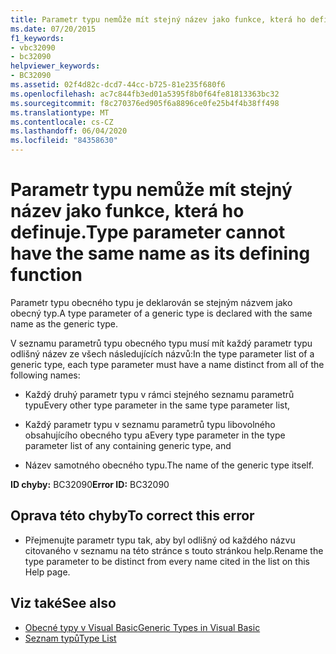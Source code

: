 ```yaml
---
title: Parametr typu nemůže mít stejný název jako funkce, která ho definuje.
ms.date: 07/20/2015
f1_keywords:
- vbc32090
- bc32090
helpviewer_keywords:
- BC32090
ms.assetid: 02f4d82c-dcd7-44cc-b725-81e235f680f6
ms.openlocfilehash: ac7c844fb3ed01a5395f8b0f64fe81813363bc32
ms.sourcegitcommit: f8c270376ed905f6a8896ce0fe25b4f4b38ff498
ms.translationtype: MT
ms.contentlocale: cs-CZ
ms.lasthandoff: 06/04/2020
ms.locfileid: "84358630"
---
```

# <a name="type-parameter-cannot-have-the-same-name-as-its-defining-function"></a><span data-ttu-id="38879-102">Parametr typu nemůže mít stejný název jako funkce, která ho definuje.</span><span class="sxs-lookup"><span data-stu-id="38879-102">Type parameter cannot have the same name as its defining function</span></span>
<span data-ttu-id="38879-103">Parametr typu obecného typu je deklarován se stejným názvem jako obecný typ.</span><span class="sxs-lookup"><span data-stu-id="38879-103">A type parameter of a generic type is declared with the same name as the generic type.</span></span>  
  
 <span data-ttu-id="38879-104">V seznamu parametrů typu obecného typu musí mít každý parametr typu odlišný název ze všech následujících názvů:</span><span class="sxs-lookup"><span data-stu-id="38879-104">In the type parameter list of a generic type, each type parameter must have a name distinct from all of the following names:</span></span>  
  
- <span data-ttu-id="38879-105">Každý druhý parametr typu v rámci stejného seznamu parametrů typu</span><span class="sxs-lookup"><span data-stu-id="38879-105">Every other type parameter in the same type parameter list,</span></span>  
  
- <span data-ttu-id="38879-106">Každý parametr typu v seznamu parametrů typu libovolného obsahujícího obecného typu a</span><span class="sxs-lookup"><span data-stu-id="38879-106">Every type parameter in the type parameter list of any containing generic type, and</span></span>  
  
- <span data-ttu-id="38879-107">Název samotného obecného typu.</span><span class="sxs-lookup"><span data-stu-id="38879-107">The name of the generic type itself.</span></span>  
  
 <span data-ttu-id="38879-108">**ID chyby:** BC32090</span><span class="sxs-lookup"><span data-stu-id="38879-108">**Error ID:** BC32090</span></span>  
  
## <a name="to-correct-this-error"></a><span data-ttu-id="38879-109">Oprava této chyby</span><span class="sxs-lookup"><span data-stu-id="38879-109">To correct this error</span></span>  
  
- <span data-ttu-id="38879-110">Přejmenujte parametr typu tak, aby byl odlišný od každého názvu citovaného v seznamu na této stránce s touto stránkou help.</span><span class="sxs-lookup"><span data-stu-id="38879-110">Rename the type parameter to be distinct from every name cited in the list on this Help page.</span></span>  
  
## <a name="see-also"></a><span data-ttu-id="38879-111">Viz také</span><span class="sxs-lookup"><span data-stu-id="38879-111">See also</span></span>

- [<span data-ttu-id="38879-112">Obecné typy v Visual Basic</span><span class="sxs-lookup"><span data-stu-id="38879-112">Generic Types in Visual Basic</span></span>](../programming-guide/language-features/data-types/generic-types.md)
- [<span data-ttu-id="38879-113">Seznam typů</span><span class="sxs-lookup"><span data-stu-id="38879-113">Type List</span></span>](../language-reference/statements/type-list.md)
